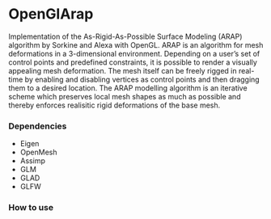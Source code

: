 # OpenGlArap
Implementation of the As-Rigid-As-Possible Surface Modeling (ARAP) algorithm by Sorkine and Alexa with OpenGL.
ARAP is an algorithm for mesh deformations in a 3-dimensional environment.
Depending on a user’s set of control points and predefined constraints, it is possible to render a visually appealing mesh deformation.
The mesh itself can be freely rigged in real-time by enabling and disabling vertices as control points and then dragging them to a desired location.
The ARAP modelling algorithm is an iterative scheme which preserves local mesh shapes as much as possible and thereby enforces realisitic rigid deformations of the base mesh.

### Dependencies
- Eigen
- OpenMesh
- Assimp
- GLM
- GLAD
- GLFW

### How to use

